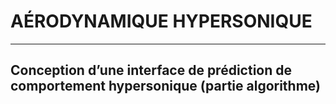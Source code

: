 # AÉRODYNAMIQUE HYPERSONIQUE 
----------------------------
## Conception d’une interface de prédiction de comportement hypersonique (partie algorithme)
